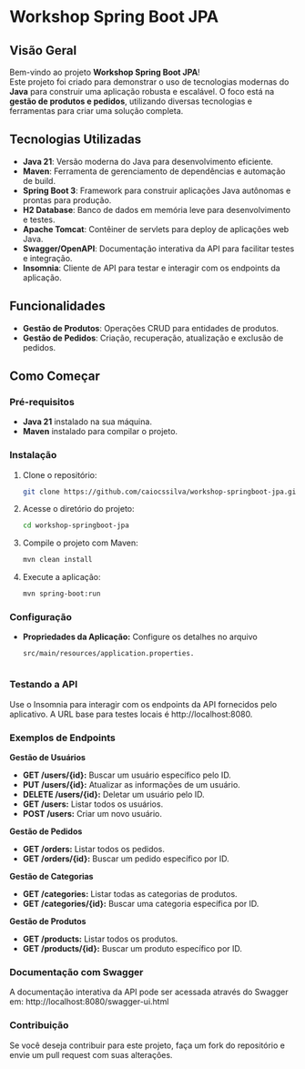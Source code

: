 # Workshop Spring Boot JPA

## Visão Geral
Bem-vindo ao projeto **Workshop Spring Boot JPA**!  
Este projeto foi criado para demonstrar o uso de tecnologias modernas do **Java** para construir uma aplicação robusta e escalável. O foco está na **gestão de produtos e pedidos**, utilizando diversas tecnologias e ferramentas para criar uma solução completa.

## Tecnologias Utilizadas
- **Java 21**: Versão moderna do Java para desenvolvimento eficiente.
- **Maven**: Ferramenta de gerenciamento de dependências e automação de build.
- **Spring Boot 3**: Framework para construir aplicações Java autônomas e prontas para produção.
- **H2 Database**: Banco de dados em memória leve para desenvolvimento e testes.
- **Apache Tomcat**: Contêiner de servlets para deploy de aplicações web Java.
- **Swagger/OpenAPI**: Documentação interativa da API para facilitar testes e integração.
- **Insomnia**: Cliente de API para testar e interagir com os endpoints da aplicação.

## Funcionalidades
- **Gestão de Produtos**: Operações CRUD para entidades de produtos.
- **Gestão de Pedidos**: Criação, recuperação, atualização e exclusão de pedidos.

## Como Começar

### Pré-requisitos
- **Java 21** instalado na sua máquina.
- **Maven** instalado para compilar o projeto.

### Instalação
1. Clone o repositório:
   ```sh
   git clone https://github.com/caiocssilva/workshop-springboot-jpa.git

2. Acesse o diretório do projeto:
   ```sh
   cd workshop-springboot-jpa

3. Compile o projeto com Maven:
   ```sh
   mvn clean install

4. Execute a aplicação:
   ```sh
   mvn spring-boot:run

### Configuração
- **Propriedades da Aplicação:** Configure os detalhes no arquivo
  ```plaintext
  src/main/resources/application.properties.
   
### Testando a API 
Use o Insomnia para interagir com os endpoints da API fornecidos pelo aplicativo. A URL base para testes locais é http://localhost:8080.

### Exemplos de Endpoints

**Gestão de Usuários**
- **GET /users/{id}:** Buscar um usuário específico pelo ID.
- **PUT /users/{id}:** Atualizar as informações de um usuário.
- **DELETE /users/{id}:** Deletar um usuário pelo ID.
- **GET /users:** Listar todos os usuários.
- **POST /users:** Criar um novo usuário.

**Gestão de Pedidos**
- **GET /orders:** Listar todos os pedidos.
- **GET /orders/{id}:** Buscar um pedido específico por ID.

**Gestão de Categorias**
- **GET /categories:** Listar todas as categorias de produtos.
- **GET /categories/{id}:** Buscar uma categoria específica por ID.

**Gestão de Produtos**
- **GET /products:** Listar todos os produtos.
- **GET /products/{id}:** Buscar um produto específico por ID.

### Documentação com Swagger
A documentação interativa da API pode ser acessada através do Swagger em:
http://localhost:8080/swagger-ui.html

### Contribuição
Se você deseja contribuir para este projeto, faça um fork do repositório e envie um pull request com suas alterações.
